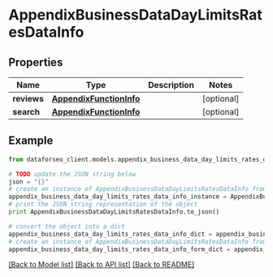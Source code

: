 # AppendixBusinessDataDayLimitsRatesDataInfo


## Properties

Name | Type | Description | Notes
------------ | ------------- | ------------- | -------------
**reviews** | [**AppendixFunctionInfo**](AppendixFunctionInfo.md) |  | [optional] 
**search** | [**AppendixFunctionInfo**](AppendixFunctionInfo.md) |  | [optional] 

## Example

```python
from dataforseo_client.models.appendix_business_data_day_limits_rates_data_info import AppendixBusinessDataDayLimitsRatesDataInfo

# TODO update the JSON string below
json = "{}"
# create an instance of AppendixBusinessDataDayLimitsRatesDataInfo from a JSON string
appendix_business_data_day_limits_rates_data_info_instance = AppendixBusinessDataDayLimitsRatesDataInfo.from_json(json)
# print the JSON string representation of the object
print AppendixBusinessDataDayLimitsRatesDataInfo.to_json()

# convert the object into a dict
appendix_business_data_day_limits_rates_data_info_dict = appendix_business_data_day_limits_rates_data_info_instance.to_dict()
# create an instance of AppendixBusinessDataDayLimitsRatesDataInfo from a dict
appendix_business_data_day_limits_rates_data_info_form_dict = appendix_business_data_day_limits_rates_data_info.from_dict(appendix_business_data_day_limits_rates_data_info_dict)
```
[[Back to Model list]](../README.md#documentation-for-models) [[Back to API list]](../README.md#documentation-for-api-endpoints) [[Back to README]](../README.md)


